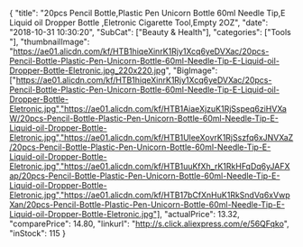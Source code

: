 {
	"title": "20pcs Pencil Bottle,Plastic Pen Unicorn Bottle 60ml Needle Tip,E Liquid oil Dropper Bottle ,Eletronic Cigarette Tool,Empty 2OZ",
	"date": "2018-10-31 10:30:20",
	"SubCat": ["Beauty & Health"],
	"categories": ["Tools "],
	"thumbnailImage": "https://ae01.alicdn.com/kf/HTB1hiqeXinrK1Rjy1Xcq6yeDVXac/20pcs-Pencil-Bottle-Plastic-Pen-Unicorn-Bottle-60ml-Needle-Tip-E-Liquid-oil-Dropper-Bottle-Eletronic.jpg_220x220.jpg",
	"BigImage": ["https://ae01.alicdn.com/kf/HTB1hiqeXinrK1Rjy1Xcq6yeDVXac/20pcs-Pencil-Bottle-Plastic-Pen-Unicorn-Bottle-60ml-Needle-Tip-E-Liquid-oil-Dropper-Bottle-Eletronic.jpg","https://ae01.alicdn.com/kf/HTB1AiaeXjzuK1RjSspeq6ziHVXaW/20pcs-Pencil-Bottle-Plastic-Pen-Unicorn-Bottle-60ml-Needle-Tip-E-Liquid-oil-Dropper-Bottle-Eletronic.jpg","https://ae01.alicdn.com/kf/HTB1UleeXovrK1RjSszfq6xJNVXaZ/20pcs-Pencil-Bottle-Plastic-Pen-Unicorn-Bottle-60ml-Needle-Tip-E-Liquid-oil-Dropper-Bottle-Eletronic.jpg","https://ae01.alicdn.com/kf/HTB1uuKfXh_rK1RkHFqDq6yJAFXap/20pcs-Pencil-Bottle-Plastic-Pen-Unicorn-Bottle-60ml-Needle-Tip-E-Liquid-oil-Dropper-Bottle-Eletronic.jpg","https://ae01.alicdn.com/kf/HTB17bCfXnHuK1RkSndVq6xVwpXan/20pcs-Pencil-Bottle-Plastic-Pen-Unicorn-Bottle-60ml-Needle-Tip-E-Liquid-oil-Dropper-Bottle-Eletronic.jpg"],
	"actualPrice": 13.32,
	"comparePrice": 14.80,
	"linkurl": "http://s.click.aliexpress.com/e/56QFqko",
	"inStock": 115
}
